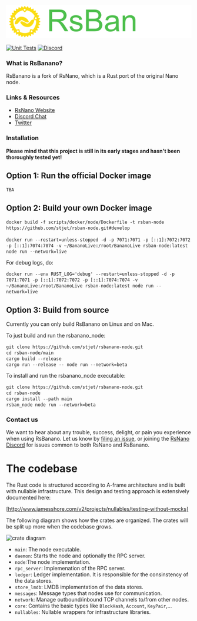 <p style="text-align:center;"><img src="/doc/images/logo.svg" width"300px" height="auto" alt="Logo"></p>


[![Unit Tests](https://github.com/simpago/rsnano-node/actions/workflows/unit_tests.yml/badge.svg)](https://github.com/simpago/rsnano-node/actions/workflows/unit_tests.yml)
[![Discord](https://img.shields.io/badge/discord-join%20chat-orange.svg)](https://discord.gg/kBwvAyxEWE)


### What is RsBanano?

RsBanano is a fork of RsNano, which is a Rust port of the original Nano node.

### Links & Resources

* [RsNano Website](https://rsnano.com)
* [Discord Chat](https://discord.gg/kBwvAyxEWE)
* [Twitter](https://twitter.com/gschauwecker)

### Installation

**Please mind that this project is still in its early stages and hasn't been thoroughly tested yet!**

## Option 1: Run the official Docker image

    TBA

## Option 2: Build your own Docker image

    docker build -f scripts/docker/node/Dockerfile -t rsban-node https://github.com/stjet/rsban-node.git#develop

    docker run --restart=unless-stopped -d -p 7071:7071 -p [::1]:7072:7072 -p [::1]:7074:7074 -v ~/BananoLive:/root/BananoLive rsban-node:latest node run --network=live

For debug logs, do:

    docker run --env RUST_LOG='debug' --restart=unless-stopped -d -p 7071:7071 -p [::1]:7072:7072 -p [::1]:7074:7074 -v ~/BananoLive:/root/BananoLive rsban-node:latest node run --network=live

## Option 3: Build from source

Currently you can only build RsBanano on Linux and on Mac.

To just build and run the rsbanano_node:

    git clone https://github.com/stjet/rsbanano-node.git
    cd rsban-node/main
    cargo build --release
    cargo run --release -- node run --network=beta

To install and run the rsbanano_node executable:

    git clone https://github.com/stjet/rsbanano-node.git
    cd rsban-node
    cargo install --path main
    rsban_node node run --network=beta

### Contact us

We want to hear about any trouble, success, delight, or pain you experience when
using RsBanano. Let us know by [filing an issue](https://github.com/stjet/rsbanano-node/issues), or joining the [RsNano Discord](https://discord.gg/kBwvAyxEWE) for issues common to both RsNano and RsBanano.

# The codebase

The Rust code is structured according to A-frame architecture and is built with nullable infrastructure. This design and testing approach is extensively documented here:

[http://www.jamesshore.com/v2/projects/nullables/testing-without-mocks]

The following diagram shows how the crates are organized. The crates will be split up more when the codebase grows.

![crate diagram](http://www.plantuml.com/plantuml/proxy?cache=no&fmt=svg&src=https://raw.github.com/rsnano-node/rsnano-node/develop/doc/crates.puml)

* `main`: The node executable.
* `daemon`: Starts the node and optionally the RPC server.
* `node`:The node implementation.
* `rpc_server`: Implemenation of the RPC server.
* `ledger`: Ledger implementation. It is responsible for the consinstency of the data stores.
* `store_lmdb`: LMDB implementation of the data stores.
* `messages`: Message types that nodes use for communication.
* `network`: Manage outbound/inbound TCP channels to/from other nodes.
* `core`: Contains the basic types like `BlockHash`, `Account`, `KeyPair`,...
* `nullables`: Nullable wrappers for infrastructure libraries.

